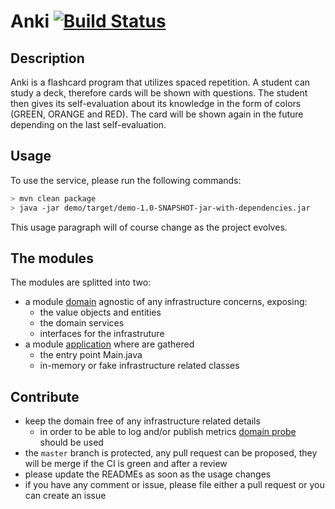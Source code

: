 # Anki [![Build Status](https://travis-ci.org/stemlaur/anki.svg?branch=master)](https://travis-ci.org/stemlaur/anki)
## Description
Anki is a flashcard program that utilizes spaced repetition.
A student can study a deck, therefore cards will be shown with questions.
The student then gives its self-evaluation about its knowledge in the form 
of colors (GREEN, ORANGE and RED).
The card will be shown again in the future depending on the last self-evaluation.


## Usage
To use the service, please run the following commands:

```bash
> mvn clean package
> java -jar demo/target/demo-1.0-SNAPSHOT-jar-with-dependencies.jar
```

This usage paragraph will of course change as the project evolves.

## The modules
The modules are splitted into two:

 - a module [domain](./domain/README.md) agnostic of any infrastructure concerns, exposing:
    - the value objects and entities
    - the domain services
    - interfaces for the infrastruture
 - a module [application](./application/README.md) where are gathered 
    - the entry point Main.java 
    - in-memory or fake infrastructure related classes

 ## Contribute
 - keep the domain free of any infrastructure related details
    - in order to be able to log and/or publish metrics [domain probe](https://martinfowler.com/articles/domain-oriented-observability.html)
     should be used
 - the `master` branch is protected, any pull request can be proposed, they will be merge if the CI is green and after a review
 - please update the READMEs as soon as the usage changes
 - if you have any comment or issue, please file either a pull request or you can create an issue
